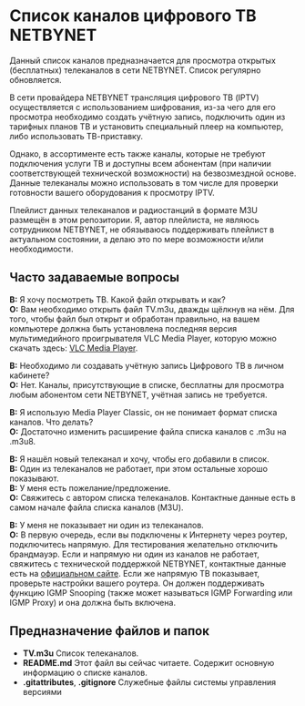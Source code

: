 # Список каналов цифрового ТВ NETBYNET

Данный список каналов предназначается для просмотра открытых (бесплатных) телеканалов в сети NETBYNET. Список регулярно обновляется.

В сети провайдера NETBYNET трансляция цифрового ТВ (IPTV) осуществляется с использованием шифрования, из-за чего для его просмотра необходимо создать учётную запись, подключить один из тарифных планов ТВ и установить специальный плеер на компьютер, либо использовать ТВ-приставку.

Однако, в ассортименте есть также каналы, которые не требуют подключения услуги ТВ и доступны всем абонентам (при наличии соответствующей технической возможности) на безвозмездной основе. Данные телеканалы можно использовать в том числе для проверки готовности вашего оборудования к просмотру IPTV.

Плейлист данных телеканалов и радиостанций в формате M3U размещён в этом репозитории. Я, автор плейлиста, не являюсь сотрудником NETBYNET, не обязываюсь поддерживать плейлист в актуальном состоянии, а делаю это по мере возможности и/или необходимости.


## Часто задаваемые вопросы

**В:** Я хочу посмотреть ТВ. Какой файл открывать и как?  
**О:** Вам необходимо открыть файл TV.m3u, дважды щёлкнув на нём. Для того, чтобы файл был открыт и обработан правильно, на вашем компьютере должна быть установлена последняя версия мультимедийного проигрывателя VLC Media Player, которую можно скачать здесь: [VLC Media Player](http://www.videolan.org/vlc).

**В:** Необходимо ли создавать учётную запись Цифрового ТВ в личном кабинете?  
**О:** Нет. Каналы, присутствующие в списке, бесплатны для просмотра любым абонентом сети NETBYNET, учётная запись не требуется.

**В:** Я использую Media Player Classic, он не понимает формат списка каналов. Что делать?  
**О:** Достаточно изменить расширение файла списка каналов с .m3u на .m3u8.

**В:** Я нашёл новый телеканал и хочу, чтобы его добавили в список.  
**В:** Один из телеканалов не работает, при этом остальные хорошо показывают.  
**В:** У меня есть пожелание/предложение.  
**О:** Свяжитесь с автором списка телеканалов. Контактные данные есть в самом начале файла списка каналов (M3U).

**В:** У меня не показывает ни один из телеканалов.  
**О:** В первую очередь, если вы подключены к Интернету через роутер, подключитесь напрямую. Для тестирования желательно отключить брандмауэр. Если и напрямую ни один из каналов не работает, свяжитесь с технической поддержкой NETBYNET, контактные данные есть на [официальном сайте](http://www.netbynet.ru). Если же напрямую ТВ показывает, проверьте настройки вашего роутера. Он должен поддерживать функцию IGMP Snooping (также может называться IGMP Forwarding или IGMP Proxy) и она должна быть включена.


## Предназначение файлов и папок

* **TV.m3u**
Список телеканалов.
* **README.md**
Этот файл вы сейчас читаете. Содержит основную информацию о списке каналов.
* **.gitattributes**, **.gitignore**
Служебные файлы системы управления версиями
